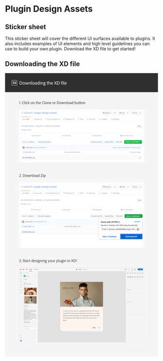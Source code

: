 # Plugin Design Assets

## Sticker sheet

This sticker sheet will cover the different UI surfaces available to plugins. It also includes examples of UI elements and high level guidelines you can use to build your own plugin. Download the XD file to get started!

## Downloading the XD file 

![Download example](/images/Github_download_XD_file.png)



